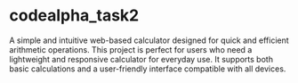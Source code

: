 # codealpha_task2
A simple and intuitive web-based calculator designed for quick and efficient arithmetic operations. This project is perfect for users who need a lightweight and responsive calculator for everyday use. It supports both basic calculations and a user-friendly interface compatible with all devices.
